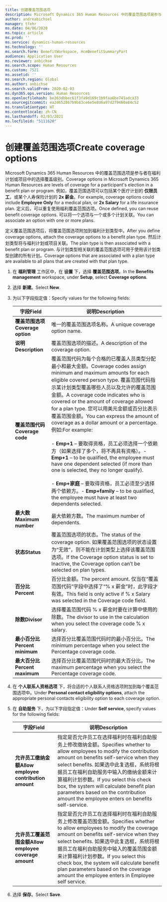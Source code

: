 ```yaml
---
title: 创建覆盖范围选项
description: Microsoft Dynamics 365 Human Resources 中的覆盖范围选项是参与者在福利计划或项目中的选择覆盖级别。
author: andreabichsel
manager: tfehr
ms.date: 04/06/2020
ms.topic: article
ms.prod: ''
ms.service: dynamics-human-resources
ms.technology: ''
ms.search.form: BenefitWorkspace, HcmBenefitSummaryPart
audience: Application User
ms.reviewer: anbichse
ms.search.scope: Human Resources
ms.custom: 7521
ms.assetid: ''
ms.search.region: Global
ms.author: anbichse
ms.search.validFrom: 2020-02-03
ms.dyn365.ops.version: Human Resources
ms.openlocfilehash: be263dbbec61f3fa9d169c1b9faa6be741adca33
ms.sourcegitcommit: ea2d652867b9b83ce6e5e8d6a97d2f9460a84c52
ms.translationtype: HT
ms.contentlocale: zh-CN
ms.lasthandoff: 02/03/2021
ms.locfileid: "5111620"
---
```

# <a name="create-coverage-options"></a><span data-ttu-id="05666-103">创建覆盖范围选项</span><span class="sxs-lookup"><span data-stu-id="05666-103">Create coverage options</span></span>

<span data-ttu-id="05666-104">Microsoft Dynamics 365 Human Resources 中的覆盖范围选项是参与者在福利计划或项目中的选择覆盖级别。</span><span class="sxs-lookup"><span data-stu-id="05666-104">Coverage options in Microsoft Dynamics 365 Human Resources are levels of coverage for a participant's election in a benefit plan or program.</span></span> <span data-ttu-id="05666-105">例如，覆盖范围选项可以包括某个医疗计划的 **仅限员工**，或某个人寿保险计划的 **2x 薪金**。</span><span class="sxs-lookup"><span data-stu-id="05666-105">For example, coverage options could include **Employee Only** for a medical plan, or **2x Salary** for a life insurance plan.</span></span> <span data-ttu-id="05666-106">定义后，可以重复使用福利覆盖范围选项。</span><span class="sxs-lookup"><span data-stu-id="05666-106">Once defined, you can reuse benefit coverage options.</span></span> <span data-ttu-id="05666-107">可以将一个选项与一个或多个计划关联。</span><span class="sxs-lookup"><span data-stu-id="05666-107">You can associate an option with one or more plans.</span></span>

<span data-ttu-id="05666-108">定义覆盖范围选项后，将覆盖范围选项附加到福利计划类型中。</span><span class="sxs-lookup"><span data-stu-id="05666-108">After you define coverage options, attach the coverage options to a benefit plan type.</span></span> <span data-ttu-id="05666-109">然后计划类型将与福利计划或项目关联。</span><span class="sxs-lookup"><span data-stu-id="05666-109">The plan type is then associated with a benefit plan or program.</span></span> <span data-ttu-id="05666-110">与计划类型相关联的覆盖范围选项可用于使用该计划类型创建的所有计划。</span><span class="sxs-lookup"><span data-stu-id="05666-110">Coverage options that are associated with a plan type are available to all plans that are created with that plan type.</span></span> 

1. <span data-ttu-id="05666-111">在 **福利管理** 工作区中，在 **设置** 下，选择 **覆盖范围选项**。</span><span class="sxs-lookup"><span data-stu-id="05666-111">In the **Benefits management** workspace, under **Setup**, select **Coverage options**.</span></span>

2. <span data-ttu-id="05666-112">选择 **新建**。</span><span class="sxs-lookup"><span data-stu-id="05666-112">Select **New**.</span></span>

3. <span data-ttu-id="05666-113">为以下字段指定值：</span><span class="sxs-lookup"><span data-stu-id="05666-113">Specify values for the following fields:</span></span>

   | <span data-ttu-id="05666-114">字段</span><span class="sxs-lookup"><span data-stu-id="05666-114">Field</span></span> | <span data-ttu-id="05666-115">说明</span><span class="sxs-lookup"><span data-stu-id="05666-115">Description</span></span> |
   | --- | --- |
   | <span data-ttu-id="05666-116">**覆盖范围选项**</span><span class="sxs-lookup"><span data-stu-id="05666-116">**Coverage option**</span></span> | <span data-ttu-id="05666-117">唯一的覆盖范围选项名称。</span><span class="sxs-lookup"><span data-stu-id="05666-117">A unique coverage option name.</span></span> |
   | <span data-ttu-id="05666-118">**说明**</span><span class="sxs-lookup"><span data-stu-id="05666-118">**Description**</span></span> | <span data-ttu-id="05666-119">覆盖范围选项的描述。</span><span class="sxs-lookup"><span data-stu-id="05666-119">A description of the coverage option.</span></span> |
   | <span data-ttu-id="05666-120">**覆盖范围代码**</span><span class="sxs-lookup"><span data-stu-id="05666-120">**Coverage code**</span></span> | <span data-ttu-id="05666-121">覆盖范围代码为每个合格的已覆盖人员类型分配最小和最大金额。</span><span class="sxs-lookup"><span data-stu-id="05666-121">Coverage codes assign minimum and maximum amounts for each eligible covered person type.</span></span> <span data-ttu-id="05666-122">覆盖范围代码指示某计划类型覆盖哪些人员以及允许的覆盖范围金额。</span><span class="sxs-lookup"><span data-stu-id="05666-122">A coverage code indicates who is covered or the amount of coverage allowed for a plan type.</span></span> <span data-ttu-id="05666-123">您可以用美元金额或百分比表示覆盖范围金额。</span><span class="sxs-lookup"><span data-stu-id="05666-123">You can express the amount of coverage as a dollar amount or a percentage.</span></span> <span data-ttu-id="05666-124">例如:</span><span class="sxs-lookup"><span data-stu-id="05666-124">For example:</span></span></br></br><span data-ttu-id="05666-125">- **Emp+1** – 要取得资格，员工必须选择一个依赖方（如果选择了多个，将不再具有资格）。</span><span class="sxs-lookup"><span data-stu-id="05666-125">- **Emp+1** – to be qualified, the employee must have one dependent selected (if more than one is selected, they no longer qualify).</span></span></br></br><span data-ttu-id="05666-126">- **Emp+家庭** – 要取得资格，员工必须至少选择两个依赖方。</span><span class="sxs-lookup"><span data-stu-id="05666-126">- **Emp+family** – to be qualified, the employee must have at least two dependents selected.</span></span> |
   | <span data-ttu-id="05666-127">**最大数**</span><span class="sxs-lookup"><span data-stu-id="05666-127">**Maximum number**</span></span> | <span data-ttu-id="05666-128">最大依赖方数。</span><span class="sxs-lookup"><span data-stu-id="05666-128">The maximum number of dependents.</span></span> |
   | <span data-ttu-id="05666-129">**状态**</span><span class="sxs-lookup"><span data-stu-id="05666-129">**Status**</span></span> | <span data-ttu-id="05666-130">覆盖范围选项的状态。</span><span class="sxs-lookup"><span data-stu-id="05666-130">The status of the coverage option.</span></span> <span data-ttu-id="05666-131">如果覆盖范围选项的状态设置为“无效”，则不能在计划类型上选择该覆盖范围选项。</span><span class="sxs-lookup"><span data-stu-id="05666-131">If the Coverage option status is set to Inactive, the Coverage option can’t be selected on plan types.</span></span> |
   | <span data-ttu-id="05666-132">**百分比**</span><span class="sxs-lookup"><span data-stu-id="05666-132">**Percent**</span></span> | <span data-ttu-id="05666-133">百分比金额。</span><span class="sxs-lookup"><span data-stu-id="05666-133">The percent amount.</span></span> <span data-ttu-id="05666-134">仅当在“覆盖范围代码”字段中选择了“% x 薪金”时，此字段才有效。</span><span class="sxs-lookup"><span data-stu-id="05666-134">This field is only active if % x Salary was selected in the Coverage code field.</span></span> |
   | <span data-ttu-id="05666-135">**除数**</span><span class="sxs-lookup"><span data-stu-id="05666-135">**Divisor**</span></span> | <span data-ttu-id="05666-136">选择覆盖范围代码 % x 薪金时要在计算中使用的除数。</span><span class="sxs-lookup"><span data-stu-id="05666-136">The divisor to use in the calculation when you select the coverage code % x salary.</span></span> |
   | <span data-ttu-id="05666-137">**最小百分比**</span><span class="sxs-lookup"><span data-stu-id="05666-137">**Percent minimum**</span></span> | <span data-ttu-id="05666-138">选择百分比覆盖范围代码时的最小百分比。</span><span class="sxs-lookup"><span data-stu-id="05666-138">The minimum percentage when you select the Percentage coverage code.</span></span> |
   | <span data-ttu-id="05666-139">**最大百分比**</span><span class="sxs-lookup"><span data-stu-id="05666-139">**Percent maximum**</span></span> | <span data-ttu-id="05666-140">选择百分比覆盖范围代码时的最大百分比。</span><span class="sxs-lookup"><span data-stu-id="05666-140">The maximum percentage when you select the Percentage coverage code.</span></span> |

4. <span data-ttu-id="05666-141">在 **个人联系人资格选项** 下，将合适的个人联系人资格选项附加到每个覆盖范围选项中。</span><span class="sxs-lookup"><span data-stu-id="05666-141">Under **Personal contact eligibility options**, attach the appropriate personal contacts eligibility option to each coverage option.</span></span>

5. <span data-ttu-id="05666-142">在 **自助服务** 下，为以下字段指定值：</span><span class="sxs-lookup"><span data-stu-id="05666-142">Under **Self service**, specify values for the following fields:</span></span>

   | <span data-ttu-id="05666-143">字段</span><span class="sxs-lookup"><span data-stu-id="05666-143">Field</span></span> | <span data-ttu-id="05666-144">说明</span><span class="sxs-lookup"><span data-stu-id="05666-144">Description</span></span> |
   | --- | --- |
   | <span data-ttu-id="05666-145">**允许员工缴纳金额**</span><span class="sxs-lookup"><span data-stu-id="05666-145">**Allow employee contribution amount**</span></span> | <span data-ttu-id="05666-146">指定是否允许员工在选择福利时在福利自助服务上修改缴纳金额。</span><span class="sxs-lookup"><span data-stu-id="05666-146">Specifies whether to allow employees to modify the contribution amount on benefits self-service when they select benefits.</span></span> <span data-ttu-id="05666-147">如果选中此复选框，系统将根据员工在福利自助服务中输入的缴纳金额来计算福利计划参数。</span><span class="sxs-lookup"><span data-stu-id="05666-147">If you select this check box, the system will calculate benefit plan parameters based on the contribution amount the employee enters on benefits self-service.</span></span> |
   | <span data-ttu-id="05666-148">**允许员工覆盖范围金额**</span><span class="sxs-lookup"><span data-stu-id="05666-148">**Allow employee coverage amount**</span></span> | <span data-ttu-id="05666-149">指定是否允许员工在选择福利时在福利自助服务上修改覆盖范围金额。</span><span class="sxs-lookup"><span data-stu-id="05666-149">Specifies whether to allow employees to modify the coverage amount on benefits self-service when they select benefits.</span></span> <span data-ttu-id="05666-150">如果选中此复选框，系统将根据员工在福利自助服务中输入的覆盖范围金额来计算福利计划参数。</span><span class="sxs-lookup"><span data-stu-id="05666-150">If you select this check box, the system will calculate benefit plan parameters based on the coverage amount the employee enters in Employee self service.</span></span> |

6. <span data-ttu-id="05666-151">选择 **保存**。</span><span class="sxs-lookup"><span data-stu-id="05666-151">Select **Save**.</span></span> 
